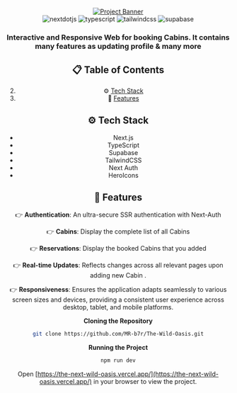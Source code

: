 <div align="center">
  <br />
  <a href="https://the-next-wild-oasis.vercel.app/" target="_blank">
      <img src="/public/bg.png" alt="Project Banner">
      <a/>
  <br />
  
  <div>
    <img src="https://img.shields.io/badge/-Next_JS-black?style=for-the-badge&logoColor=white&logo=nextdotjs&color=000000" alt="nextdotjs" />
    <img src="https://img.shields.io/badge/-TypeScript-black?style=for-the-badge&logoColor=white&logo=typescript&color=3178C6" alt="typescript" />
    <img src="https://img.shields.io/badge/-Tailwind_CSS-black?style=for-the-badge&logoColor=white&logo=tailwindcss&color=06B6D4" alt="tailwindcss" />
    <img src="https://img.shields.io/badge/-supabase-black?style=for-the-badge&logoColor=white&logo=supabase&color=FD366E" alt="supabase" />
  </div>

  <h3 align="center">Interactive and Responsive Web for booking Cabins. It contains many features as updating profile & many more</h3>

## 📋 <a name="table">Table of Contents</a>

2. ⚙️ [Tech Stack](#tech-stack)
3. 🔋 [Features](#features)

## <a name="tech-stack">⚙️ Tech Stack</a>

- Next.js
- TypeScript
- Supabase
- TailwindCSS
- Next Auth
- HeroIcons

## <a name="features">🔋 Features</a>

👉 **Authentication**: An ultra-secure SSR authentication with Next-Auth

👉 **Cabins**: Display the complete list of all Cabins

👉 **Reservations**: Display the booked Cabins that you added

👉 **Real-time Updates**: Reflects changes across all relevant pages upon adding new Cabin .

👉 **Responsiveness**: Ensures the application adapts seamlessly to various screen sizes and devices, providing a consistent user experience across desktop, tablet, and mobile platforms.

**Cloning the Repository**

```bash
git clone https://github.com/MR-b7r/The-Wild-Oasis.git
```

**Running the Project**

```bash
npm run dev
```

Open [https://the-next-wild-oasis.vercel.app/](https://the-next-wild-oasis.vercel.app/) in your browser to view the project.
